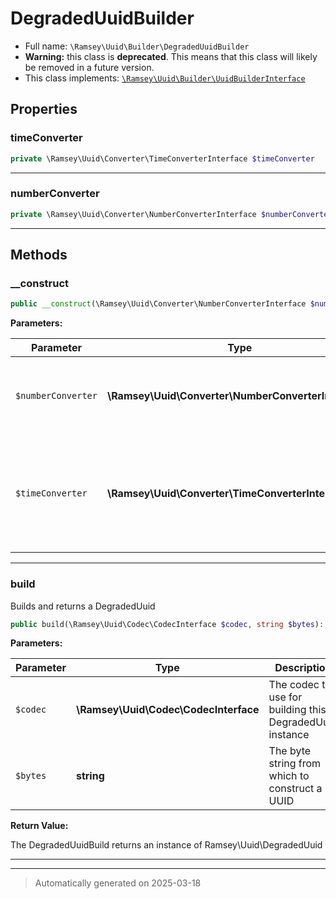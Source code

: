 
# DegradedUuidBuilder





* Full name: `\Ramsey\Uuid\Builder\DegradedUuidBuilder`
* **Warning:** this class is **deprecated**. This means that this class will likely be removed in a future version.
* This class implements:
[`\Ramsey\Uuid\Builder\UuidBuilderInterface`](./UuidBuilderInterface.md)



## Properties


### timeConverter



```php
private \Ramsey\Uuid\Converter\TimeConverterInterface $timeConverter
```






***

### numberConverter



```php
private \Ramsey\Uuid\Converter\NumberConverterInterface $numberConverter
```






***

## Methods


### __construct



```php
public __construct(\Ramsey\Uuid\Converter\NumberConverterInterface $numberConverter, \Ramsey\Uuid\Converter\TimeConverterInterface|null $timeConverter = null): mixed
```








**Parameters:**

| Parameter | Type | Description |
|-----------|------|-------------|
| `$numberConverter` | **\Ramsey\Uuid\Converter\NumberConverterInterface** | The number converter to<br />use when constructing the DegradedUuid |
| `$timeConverter` | **\Ramsey\Uuid\Converter\TimeConverterInterface&#124;null** | The time converter to use<br />for converting timestamps extracted from a UUID to Unix timestamps |





***

### build

Builds and returns a DegradedUuid

```php
public build(\Ramsey\Uuid\Codec\CodecInterface $codec, string $bytes): \Ramsey\Uuid\DegradedUuid
```








**Parameters:**

| Parameter | Type | Description |
|-----------|------|-------------|
| `$codec` | **\Ramsey\Uuid\Codec\CodecInterface** | The codec to use for building this DegradedUuid instance |
| `$bytes` | **string** | The byte string from which to construct a UUID |


**Return Value:**

The DegradedUuidBuild returns an instance of Ramsey\Uuid\DegradedUuid




***


***
> Automatically generated on 2025-03-18
